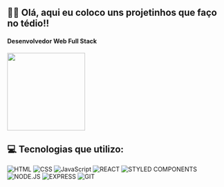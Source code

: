 
## 🧑‍💻 Olá, aqui eu coloco uns projetinhos que faço no tédio!!
#### Desenvolvedor Web Full Stack

<div>
<img height="180em" src="https://github-readme-stats.vercel.app/api?username=luiangcosta&show_icons=true&theme=prussian&include_all_commits=true&count_private=true"/> 
 </div>



## 💻 Tecnologias que utilizo:

![HTML](https://camo.githubusercontent.com/d63d473e728e20a286d22bb2226a7bf45a2b9ac6c72c59c0e61e9730bfe4168c/68747470733a2f2f696d672e736869656c64732e696f2f62616467652f48544d4c352d4533344632363f7374796c653d666f722d7468652d6261646765266c6f676f3d68746d6c35266c6f676f436f6c6f723d7768697465)
![CSS](https://camo.githubusercontent.com/3a0f693cfa032ea4404e8e02d485599bd0d192282b921026e89d271aaa3d7565/68747470733a2f2f696d672e736869656c64732e696f2f62616467652f435353332d3135373242363f7374796c653d666f722d7468652d6261646765266c6f676f3d63737333266c6f676f436f6c6f723d7768697465) ![JavaScript](https://camo.githubusercontent.com/93c855ae825c1757f3426f05a05f4949d3b786c5b22d0edb53143a9e8f8499f6/68747470733a2f2f696d672e736869656c64732e696f2f62616467652f4a6176615363726970742d3332333333303f7374796c653d666f722d7468652d6261646765266c6f676f3d6a617661736372697074266c6f676f436f6c6f723d463744463145) 
![REACT](https://camo.githubusercontent.com/a486bf21abb3785f56521e20e89af0ca5400c9dd7f54ccee12c4526bb8b3cc55/68747470733a2f2f696d672e736869656c64732e696f2f62616467652f72656163742532302d2532333230323332612e7376673f267374796c653d666f722d7468652d626164676526636f6c6f723d333633363336266c6f676f3d7265616374266c6f676f436f6c6f723d71363144414642)
![STYLED COMPONENTS](https://camo.githubusercontent.com/f8e998f3a8d3509f572e9788e7f377be54ef2a12ff136db065cf6178652c47dd/68747470733a2f2f696d672e736869656c64732e696f2f62616467652f7374796c656420636f6d706f6e656e74732532302d2532333230323332612e7376673f267374796c653d666f722d7468652d626164676526636f6c6f723d444237303933266c6f676f3d7374796c65642d636f6d706f6e656e7473266c6f676f436f6c6f723d666666666666) ![NODE.JS](https://camo.githubusercontent.com/2e5a624f533563052290ad30aed4ecc1092945a458c80cd753d108807e0293b5/68747470733a2f2f696d672e736869656c64732e696f2f62616467652f6e6f6465206a732532302d2532333230323332612e7376673f267374796c653d666f722d7468652d626164676526636f6c6f723d333339393333266c6f676f3d6e6f64652e6a73266c6f676f436f6c6f723d666666666666) 
![EXPRESS](https://camo.githubusercontent.com/56960eb8a4e655c887ee533f3d6b29ad57255c69a3e07b0455f29af3ad4947fd/68747470733a2f2f696d672e736869656c64732e696f2f62616467652f457870726573732532302d2532333230323332612e7376673f267374796c653d666f722d7468652d626164676526636f6c6f723d303030303030266c6f676f3d45787072657373266c6f676f436f6c6f723d666666666666)
![GIT](https://camo.githubusercontent.com/06c6858186510906c21d8c951168d55d976d7dfb9176ed6125c55b8a7de0baae/68747470733a2f2f696d672e736869656c64732e696f2f62616467652f4749542d4534344333303f7374796c653d666f722d7468652d6261646765266c6f676f3d676974266c6f676f436f6c6f723d7768697465)  
